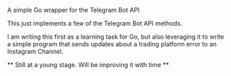 
A simple Go wrapper for the Telegram Bot API

This just implements a few of the Telegram Bot API methods.

I am writing this first as a learning task for Go, but also leveraging
it to write a simple program that sends updates about a trading platform
error to an Instagram Channel.

** Still at a young stage. Will be improving it with time **
